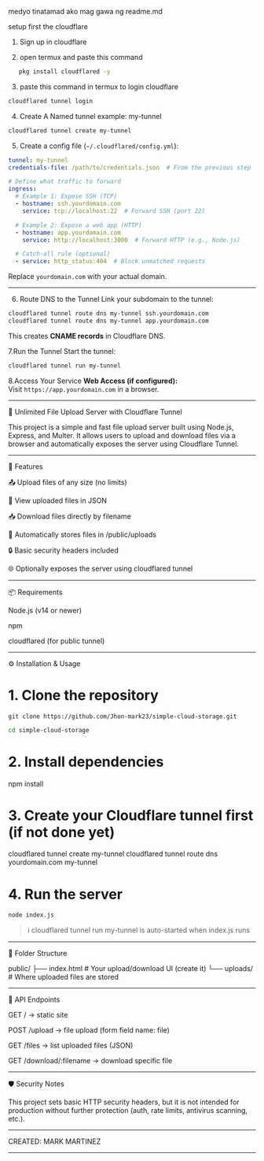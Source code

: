 medyo tinatamad ako mag gawa ng readme.md

setup first the cloudflare 
1. Sign up in cloudflare
   
2. open termux and paste this command
```bash
   pkg install cloudflared -y
```
3. paste this command in termux to login cloudflare 
```bash
cloudflared tunnel login
```

4. Create A Named tunnel
   example: my-tunnel
```bash
cloudflared tunnel create my-tunnel
```

5. Create a config file (`~/.cloudflared/config.yml`):
```yaml
tunnel: my-tunnel
credentials-file: /path/to/credentials.json  # From the previous step

# Define what traffic to forward
ingress:
  # Example 1: Expose SSH (TCP)
  - hostname: ssh.yourdomain.com
    service: tcp://localhost:22  # Forward SSH (port 22)

  # Example 2: Expose a web app (HTTP)
  - hostname: app.yourdomain.com
    service: http://localhost:3000  # Forward HTTP (e.g., Node.js)

  # Catch-all rule (optional)
  - service: http_status:404  # Block unmatched requests
```
Replace `yourdomain.com` with your actual domain.


---

6. Route DNS to the Tunnel
Link your subdomain to the tunnel:
```bash
cloudflared tunnel route dns my-tunnel ssh.yourdomain.com
cloudflared tunnel route dns my-tunnel app.yourdomain.com
```
This creates **CNAME records** in Cloudflare DNS.

7.Run the Tunnel
Start the tunnel:
```bash
cloudflared tunnel run my-tunnel
```

8.Access Your Service
**Web Access (if configured):**  
  Visit `https://app.yourdomain.com` in a browser.

---


📂 Unlimited File Upload Server with Cloudflare Tunnel

This project is a simple and fast file upload server built using Node.js, Express, and Multer. It allows users to upload and download files via a browser and automatically exposes the server using Cloudflare Tunnel.


---

🚀 Features

📤 Upload files of any size (no limits)

🧾 View uploaded files in JSON

📥 Download files directly by filename

📂 Automatically stores files in /public/uploads

🔒 Basic security headers included

🌐 Optionally exposes the server using cloudflared tunnel



---

📦 Requirements

Node.js (v14 or newer)

npm

cloudflared (for public tunnel)



---

⚙️ Installation & Usage

# 1. Clone the repository
```git
git clone https://github.com/Jhon-mark23/simple-cloud-storage.git
```
```bash
cd simple-cloud-storage
```

# 2. Install dependencies
npm install

# 3. Create your Cloudflare tunnel first (if not done yet)
cloudflared tunnel create my-tunnel
cloudflared tunnel route dns yourdomain.com my-tunnel

# 4. Run the server
```node
node index.js
````
> ℹ️ cloudflared tunnel run my-tunnel is auto-started when index.js runs




---

📂 Folder Structure

public/
├── index.html      # Your upload/download UI (create it)
└── uploads/        # Where uploaded files are stored


---

🔗 API Endpoints

GET / → static site

POST /upload → file upload (form field name: file)

GET /files → list uploaded files (JSON)

GET /download/:filename → download specific file



---

🛡️ Security Notes

This project sets basic HTTP security headers, but it is not intended for production without further protection (auth, rate limits, antivirus scanning, etc.).


---

CREATED: MARK MARTINEZ 

---


